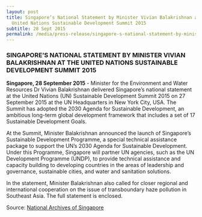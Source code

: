 ```yaml
---
layout: post
title: Singapore’s National Statement by Minister Vivian Balakrishnan at the
  United Nations Sustainable Development Summit 2015
subtitle: 28 Sept 2015
permalink: /media/press-release/singapore-s-national-statement-by-minister-vivian-balakrishnan-at-the-united-nations-sustainable-development-summit-2015
---
```

### SINGAPORE’S NATIONAL STATEMENT BY MINISTER VIVIAN BALAKRISHNAN AT THE UNITED NATIONS SUSTAINABLE DEVELOPMENT SUMMIT 2015

**Singapore, 28 September 2015** - Minister for the Environment and Water Resources Dr Vivian Balakrishnan delivered Singapore’s national statement at the United Nations (UN) Sustainable Development Summit 2015 on 27 September 2015 at the UN Headquarters in New York City, USA. The Summit has adopted the 2030 Agenda for Sustainable Development, an ambitious long-term global development framework that includes a set of 17 Sustainable Development Goals.  

At the Summit, Minister Balakrishnan announced the launch of Singapore’s Sustainable Development Programme, a special technical assistance package to support the UN’s 2030 Agenda for Sustainable Development.  Under this Programme, Singapore will partner UN agencies, such as the UN Development Programme (UNDP), to provide technical assistance and capacity building to developing countries in the areas of leadership and governance, sustainable cities, and water and sanitation solutions.

In the statement, Minister Balakrishnan also called for closer regional and international cooperation on the issue of transboundary haze pollution in Southeast Asia. The full statement is enclosed.

Source: [National Archives of Singapore](https://www.nas.gov.sg/archivesonline/data/pdfdoc/20151005001/press_release_-_statement_at_un_summit.pdf)